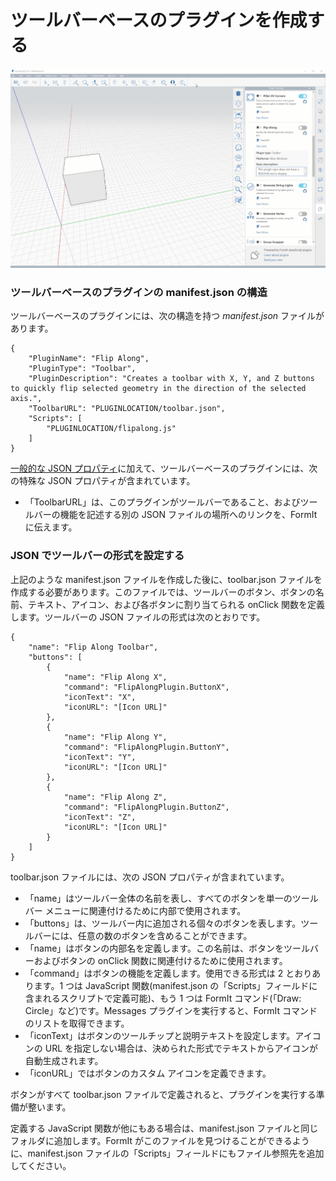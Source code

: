 # ツールバーベースのプラグインを作成する

![](<../../../.gitbook/assets/Toolbar based plugin.gif>)

### ツールバーベースのプラグインの manifest.json の構造

ツールバーベースのプラグインには、次の構造を持つ _manifest.json_ ファイルがあります。

```
{
    "PluginName": "Flip Along",
    "PluginType": "Toolbar",
    "PluginDescription": "Creates a toolbar with X, Y, and Z buttons to quickly flip selected geometry in the direction of the selected axis.",
    "ToolbarURL": "PLUGINLOCATION/toolbar.json",
    "Scripts": [
        "PLUGINLOCATION/flipalong.js"
    ]
}               
```

[一般的な JSON プロパティ](../advanced-development/general-plugin-setup-in-the-manifest.md)に加えて、ツールバーベースのプラグインには、次の特殊な JSON プロパティが含まれています。

* 「ToolbarURL」は、このプラグインがツールバーであること、およびツールバーの機能を記述する別の JSON ファイルの場所へのリンクを、FormIt に伝えます。

### JSON でツールバーの形式を設定する

上記のような manifest.json ファイルを作成した後に、toolbar.json ファイルを作成する必要があります。このファイルでは、ツールバーのボタン、ボタンの名前、テキスト、アイコン、および各ボタンに割り当てられる onClick 関数を定義します。ツールバーの JSON ファイルの形式は次のとおりです。

```
{
    "name": "Flip Along Toolbar",
    "buttons": [
        {
            "name": "Flip Along X",
            "command": "FlipAlongPlugin.ButtonX",
            "iconText": "X",
            "iconURL": "[Icon URL]"
        },
        {
            "name": "Flip Along Y",
            "command": "FlipAlongPlugin.ButtonY",
            "iconText": "Y",
            "iconURL": "[Icon URL]"
        },
        {
            "name": "Flip Along Z",
            "command": "FlipAlongPlugin.ButtonZ",
            "iconText": "Z",
            "iconURL": "[Icon URL]"
        }
    ]
}               
```

toolbar.json ファイルには、次の JSON プロパティが含まれています。

* 「name」はツールバー全体の名前を表し、すべてのボタンを単一のツールバー メニューに関連付けるために内部で使用されます。
* 「buttons」は、ツールバー内に追加される個々のボタンを表します。ツールバーには、任意の数のボタンを含めることができます。
* 「name」はボタンの内部名を定義します。この名前は、ボタンをツールバーおよびボタンの onClick 関数に関連付けるために使用されます。
* 「command」はボタンの機能を定義します。使用できる形式は 2 とおりあります。1 つは JavaScript 関数(manifest.json の「Scripts」フィールドに含まれるスクリプトで定義可能)、もう 1 つは FormIt コマンド(「Draw: Circle」など)です。Messages プラグインを実行すると、FormIt コマンドのリストを取得できます。
* 「iconText」はボタンのツールチップと説明テキストを設定します。アイコンの URL を指定しない場合は、決められた形式でテキストからアイコンが自動生成されます。
* 「iconURL」ではボタンのカスタム アイコンを定義できます。

ボタンがすべて toolbar.json ファイルで定義されると、プラグインを実行する準備が整います。&#x20;

定義する JavaScript 関数が他にもある場合は、manifest.json ファイルと同じフォルダに追加します。FormIt がこのファイルを見つけることができるように、manifest.json ファイルの「Scripts」フィールドにもファイル参照先を追加してください。

